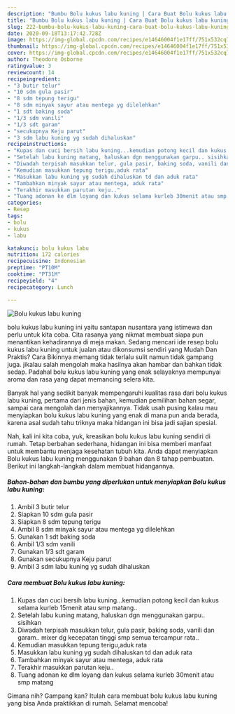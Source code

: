 ```yaml
---
description: "Bumbu Bolu kukus labu kuning | Cara Buat Bolu kukus labu kuning Yang Paling Enak"
title: "Bumbu Bolu kukus labu kuning | Cara Buat Bolu kukus labu kuning Yang Paling Enak"
slug: 222-bumbu-bolu-kukus-labu-kuning-cara-buat-bolu-kukus-labu-kuning-yang-paling-enak
date: 2020-09-18T13:17:42.728Z
image: https://img-global.cpcdn.com/recipes/e14646004f1e17ff/751x532cq70/bolu-kukus-labu-kuning-foto-resep-utama.jpg
thumbnail: https://img-global.cpcdn.com/recipes/e14646004f1e17ff/751x532cq70/bolu-kukus-labu-kuning-foto-resep-utama.jpg
cover: https://img-global.cpcdn.com/recipes/e14646004f1e17ff/751x532cq70/bolu-kukus-labu-kuning-foto-resep-utama.jpg
author: Theodore Osborne
ratingvalue: 3
reviewcount: 14
recipeingredient:
- "3 butir telur"
- "10 sdm gula pasir"
- "8 sdm tepung terigu"
- "8 sdm minyak sayur atau mentega yg dilelehkan"
- "1 sdt baking soda"
- "1/3 sdm vanili"
- "1/3 sdt garam"
- "secukupnya Keju parut"
- "3 sdm labu kuning yg sudah dihaluskan"
recipeinstructions:
- "Kupas dan cuci bersih labu kuning...kemudian potong kecil dan kukus selama kurleb 15menit atau smp matang.."
- "Setelah labu kuning matang, haluskan dgn menggunakan garpu.. sisihkan"
- "Diwadah terpisah masukkan telur, gula pasir, baking soda, vanili dan garam.. mixer dg kecepatan tinggi smp semua tercampur rata.."
- "Kemudian masukkan tepung terigu,aduk rata"
- "Masukkan labu kuning yg sudah dihaluskan td dan aduk rata"
- "Tambahkan minyak sayur atau mentega, aduk rata"
- "Terakhir masukkan parutan keju.."
- "Tuang adonan ke dlm loyang dan kukus selama kurleb 30menit atau smp matang"
categories:
- Resep
tags:
- bolu
- kukus
- labu

katakunci: bolu kukus labu 
nutrition: 172 calories
recipecuisine: Indonesian
preptime: "PT10M"
cooktime: "PT31M"
recipeyield: "4"
recipecategory: Lunch

---
```



![Bolu kukus labu kuning](https://img-global.cpcdn.com/recipes/e14646004f1e17ff/751x532cq70/bolu-kukus-labu-kuning-foto-resep-utama.jpg)


bolu kukus labu kuning ini yaitu santapan nusantara yang istimewa dan perlu untuk kita coba. Cita rasanya yang nikmat membuat siapa pun menantikan kehadirannya di meja makan.
Sedang mencari ide resep bolu kukus labu kuning untuk jualan atau dikonsumsi sendiri yang Mudah Dan Praktis? Cara Bikinnya memang tidak terlalu sulit namun tidak gampang juga. jikalau salah mengolah maka hasilnya akan hambar dan bahkan tidak sedap. Padahal bolu kukus labu kuning yang enak selayaknya mempunyai aroma dan rasa yang dapat memancing selera kita.

Banyak hal yang sedikit banyak mempengaruhi kualitas rasa dari bolu kukus labu kuning, pertama dari jenis bahan, kemudian pemilihan bahan segar, sampai cara mengolah dan menyajikannya. Tidak usah pusing kalau mau menyiapkan bolu kukus labu kuning yang enak di mana pun anda berada, karena asal sudah tahu triknya maka hidangan ini bisa jadi sajian spesial.




Nah, kali ini kita coba, yuk, kreasikan bolu kukus labu kuning sendiri di rumah. Tetap berbahan sederhana, hidangan ini bisa memberi manfaat untuk membantu menjaga kesehatan tubuh kita. Anda dapat menyiapkan Bolu kukus labu kuning menggunakan 9 bahan dan 8 tahap pembuatan. Berikut ini langkah-langkah dalam membuat hidangannya.

<!--inarticleads1-->

##### Bahan-bahan dan bumbu yang diperlukan untuk menyiapkan Bolu kukus labu kuning:

1. Ambil 3 butir telur
1. Siapkan 10 sdm gula pasir
1. Siapkan 8 sdm tepung terigu
1. Ambil 8 sdm minyak sayur atau mentega yg dilelehkan
1. Gunakan 1 sdt baking soda
1. Ambil 1/3 sdm vanili
1. Gunakan 1/3 sdt garam
1. Gunakan secukupnya Keju parut
1. Ambil 3 sdm labu kuning yg sudah dihaluskan




<!--inarticleads2-->

##### Cara membuat Bolu kukus labu kuning:

1. Kupas dan cuci bersih labu kuning...kemudian potong kecil dan kukus selama kurleb 15menit atau smp matang..
1. Setelah labu kuning matang, haluskan dgn menggunakan garpu.. sisihkan
1. Diwadah terpisah masukkan telur, gula pasir, baking soda, vanili dan garam.. mixer dg kecepatan tinggi smp semua tercampur rata..
1. Kemudian masukkan tepung terigu,aduk rata
1. Masukkan labu kuning yg sudah dihaluskan td dan aduk rata
1. Tambahkan minyak sayur atau mentega, aduk rata
1. Terakhir masukkan parutan keju..
1. Tuang adonan ke dlm loyang dan kukus selama kurleb 30menit atau smp matang




Gimana nih? Gampang kan? Itulah cara membuat bolu kukus labu kuning yang bisa Anda praktikkan di rumah. Selamat mencoba!

